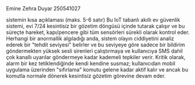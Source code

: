 Emine Zehra Duyar 
250541027

sistemin kısa açıklaması (maks. 5-6 satır)
Bu IoT tabanlı akıllı ev güvenlik sistemi, evi 7/24 kesintisiz bir gözetim döngüsü içinde tutarak çalışır ve bu süreçte hareket, kapı/pencere gibi tüm sensörleri sürekli olarak kontrol eder. Herhangi bir anormallik algıladığı anda, sistem olayın ciddiyetini analiz ederek bir "tehdit seviyesi" belirler ve bu seviyeye göre sadece bir bildirim göndermekten yüksek sesli sirenleri çalıştırmaya ve kullanıcıya SMS dahil çok kanallı uyarılar göndermeye kadar kademeli tepkiler verir. Kritik olarak, alarm bir kez tetiklendiğinde kendi kendine susmaz; kullanıcıdan mobil uygulama üzerinden "sıfırlama" komutu gelene kadar aktif kalır ve ancak bu komutla normale dönerek kesintisiz gözetim görevine devam eder.
